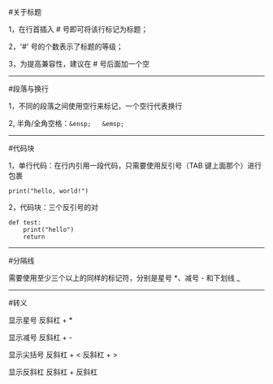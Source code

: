#关于标题

1，在行首插入 # 号即可将该行标记为标题；

2，'#' 号的个数表示了标题的等级；

3，为提高兼容性，建议在 # 号后面加一个空
***
#段落与换行

1，不同的段落之间使用空行来标记，一个空行代表换行

2, 半角/全角空格：`&ensp;` &emsp; `&emsp;`
***
#代码块

1，单行代码：在行内引用一段代码，只需要使用反引号（TAB 键上面那个）进行包裹

`print("hello, world!")`

2，代码块：三个反引号的对

```
def test:
    print("hello")
    return
```
***
#分隔线

需要使用至少三个以上的同样的标记符，分别是星号 *、减号 - 和下划线 _
***
#转义

显示星号 反斜杠 + *

显示减号 反斜杠 + -

显示尖括号 反斜杠 + < 反斜杠 + >

显示反斜杠 反斜杠 + 反斜杠





